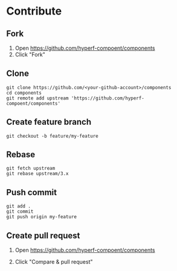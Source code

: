 # Contribute

## Fork

1. Open https://github.com/hyperf-compoent/components
2. Click "Fork"

## Clone

```shell
git clone https://github.com/<your-github-account>/components
cd components
git remote add upstream 'https://github.com/hyperf-compoent/components'
```

## Create feature branch

```shell
git checkout -b feature/my-feature
```

## Rebase

```shell
git fetch upstream
git rebase upstream/3.x
```

## Push commit

```shell
git add .
git commit
git push origin my-feature
```

## Create pull request

1. Open https://github.com/hyperf-compoent/components

2. Click "Compare & pull request"
